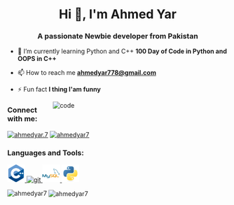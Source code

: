 <h1 align="center">Hi 👋, I'm Ahmed Yar</h1>
<h3 align="center">A passionate Newbie developer from Pakistan</h3>

- 🌱 I’m currently learning Python and C++ **100 Day of Code in Python and OOPS in C++**

- 📫 How to reach me **ahmedyar778@gmail.com**
- ⚡ Fun fact **I thing I'am funny**


<img align="right" alt="code" width="400" src="https://media3.giphy.com/media/v1.Y2lkPTc5MGI3NjExbjlla2Jpd2MxNjV3YTJ6OTNseHIxdDNuZzNiazV3N21zeDExd2R4MiZlcD12MV9pbnRlcm5hbF9naWZfYnlfaWQmY3Q9Zw/xUA7bdpLxQhsSQdyog/giphy.gif">

<h3 align="left">Connect with me:</h3>
<p align="left">
<a href="https://instagram.com/ahmedyar.7" target="blank"><img align="center" src="https://raw.githubusercontent.com/rahuldkjain/github-profile-readme-generator/master/src/images/icons/Social/instagram.svg" alt="ahmedyar.7" height="30" width="40" /></a>
<a href="https://auth.geeksforgeeks.org/user/ahmedyar7" target="blank"><img align="center" src="https://raw.githubusercontent.com/rahuldkjain/github-profile-readme-generator/master/src/images/icons/Social/geeks-for-geeks.svg" alt="ahmedyar7" height="30" width="40" /></a>
</p>

<h3 align="left">Languages and Tools:</h3>
<p align="left"> <a href="https://www.w3schools.com/cpp/" target="_blank" rel="noreferrer"> <img src="https://raw.githubusercontent.com/devicons/devicon/master/icons/cplusplus/cplusplus-original.svg" alt="cplusplus" width="40" height="40"/> </a> <a href="https://git-scm.com/" target="_blank" rel="noreferrer"> <img src="https://www.vectorlogo.zone/logos/git-scm/git-scm-icon.svg" alt="git" width="40" height="40"/> </a> <a href="https://www.mysql.com/" target="_blank" rel="noreferrer"> <img src="https://raw.githubusercontent.com/devicons/devicon/master/icons/mysql/mysql-original-wordmark.svg" alt="mysql" width="40" height="40"/> </a> <a href="https://www.python.org" target="_blank" rel="noreferrer"> <img src="https://raw.githubusercontent.com/devicons/devicon/master/icons/python/python-original.svg" alt="python" width="40" height="40"/> </a> </p>

<p><img align="left" src="https://github-readme-stats.vercel.app/api/top-langs?username=ahmedyar7&show_icons=true&locale=en&layout=compact" alt="ahmedyar7" /></p>

<p>&nbsp;<img align="center" src="https://github-readme-stats.vercel.app/api?username=ahmedyar7&show_icons=true&locale=en" alt="ahmedyar7" /></p>
